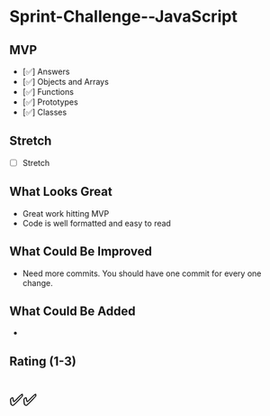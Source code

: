 # Sprint-Challenge--JavaScript

## MVP

- [✅] Answers
- [✅] Objects and Arrays
- [✅] Functions
- [✅] Prototypes
- [✅] Classes

## Stretch

- [ ] Stretch

## What Looks Great

- Great work hitting MVP
- Code is well formatted and easy to read

## What Could Be Improved

- Need more commits. You should have one commit for every one change.

## What Could Be Added

-

## Rating (1-3)

# ✅✅
